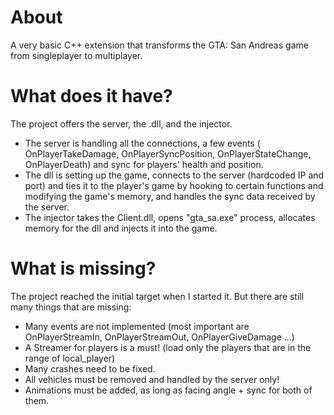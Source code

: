 # About
 A very basic C++ extension that transforms the GTA: San Andreas game from singleplayer to multiplayer.

# What does it have?
The project offers the server, the .dll, and the injector.
- The server is handling all the connections, a few events ( OnPlayerTakeDamage, OnPlayerSyncPosition, OnPlayerStateChange, OnPlayerDeath) and sync for players' health and position.
- The dll is setting up the game, connects to the server (hardcoded IP and port) and ties it to the player's game by hooking to certain functions and modifying the game's memory, and handles the sync data received by the server.
- The injector takes the Client.dll, opens "gta_sa.exe" process, allocates memory for the dll and injects it into the game.

# What is missing?
The project reached the initial target when I started it. But there are still many things that are missing:

- Many events are not implemented (most important are OnPlayerStreamIn, OnPlayerStreamOut, OnPlayerGiveDamage ...)
- A Streamer for players is a must! (load only the players that are in the range of local_player)
- Many crashes need to be fixed.
- All vehicles must be removed and handled by the server only!
- Animations must be added, as long as facing angle + sync for both of them.
